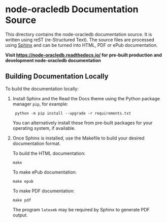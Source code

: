 # node-oracledb Documentation Source

This directory contains the node-oracledb documentation source. It is written
using reST (re-Structured Text). The source files are processed using
[Sphinx](http://www.sphinx-doc.org) and can be turned into HTML, PDF or ePub
documentation.

**Visit https://node-oracledb.readthedocs.io/ for pre-built production and
development node-oracledb documentation**

## Building Documentation Locally

To build the documentation locally:

1. Install Sphinx and the Read the Docs theme using the Python package manager
   ``pip``, for example:

        python -m pip install --upgrade -r requirements.txt

   You can alternatively install these from pre-built packages for your
   operating system, if available.

2. Once Sphinx is installed, use the Makefile to build your desired
   documentation format.

   To build the HTML documentation:

       make

   To make ePub documentation:

       make epub

   To make PDF documentation:

       make pdf

   The program ``latexmk`` may be required by Sphinx to generate PDF output.
